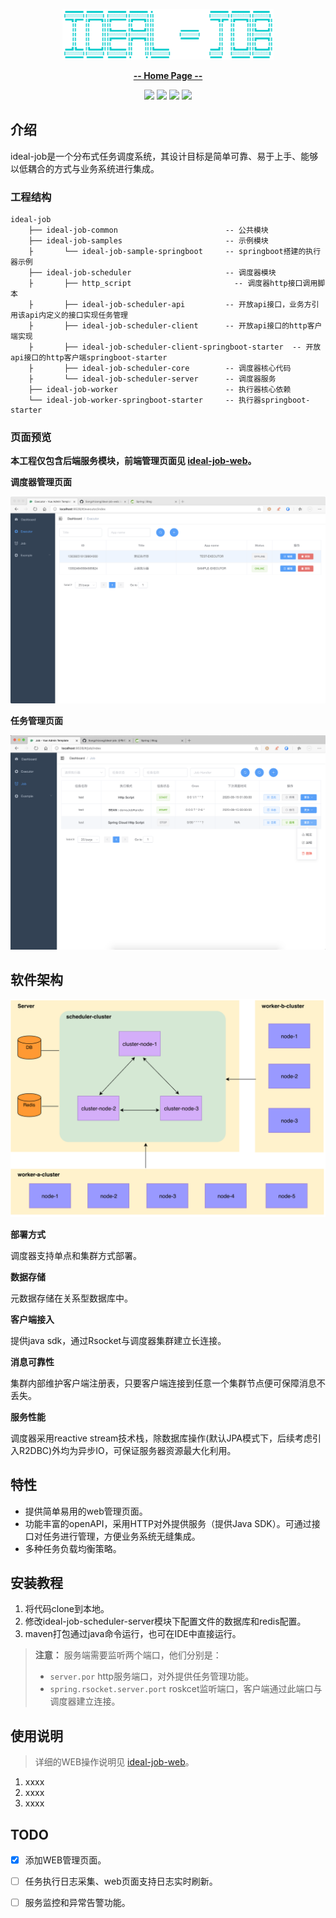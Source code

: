 <p align="center"><img src="assets/image-logo.png" alt="logo" style="zoom:33%;" /></p>

<p align="center"><a href="https://github.com/Songzhizong/ideal-job/"><strong>-- Home Page --</strong></a></p>

<p align="center">
    <img src="https://img.shields.io/badge/License-GPL%203.0-blue.svg?longCache=true&style=flat-square">
    <img src="https://img.shields.io/badge/Spring%20Boot-2.3.3-yellow.svg?style=flat-square">
    <img
        src="https://img.shields.io/badge/Project%20Reactor-Dysprosium%20SR12-orange.svg?longCache=true&style=flat-square">
    <img src="https://img.shields.io/badge/RSocket-1.0.2-brightgreen.svg?longCache=true&style=flat-square">
</p>

## 介绍

ideal-job是一个分布式任务调度系统，其设计目标是简单可靠、易于上手、能够以低耦合的方式与业务系统进行集成。

### 工程结构

```
ideal-job
    ├── ideal-job-common               	        -- 公共模块
    ├── ideal-job-samples                       -- 示例模块
    ├       └── ideal-job-sample-springboot     -- springboot搭建的执行器示例
    ├── ideal-job-scheduler            	        -- 调度器模块
    ├       ├── http_script           		      -- 调度器http接口调用脚本
    ├       ├── ideal-job-scheduler-api         -- 开放api接口，业务方引用该api内定义的接口实现任务管理
    ├       ├── ideal-job-scheduler-client      -- 开放api接口的http客户端实现
    ├       ├── ideal-job-scheduler-client-springboot-starter  -- 开放api接口的http客户端springboot-starter
    ├       ├── ideal-job-scheduler-core        -- 调度器核心代码
    ├       └── ideal-job-scheduler-server      -- 调度器服务
    ├── ideal-job-worker                        -- 执行器核心依赖
    └── ideal-job-worker-springboot-starter     -- 执行器springboot-starter
```



### 页面预览

**本工程仅包含后端服务模块，前端管理页面见 [ideal-job-web](https://github.com/Songzhizong/ideal-job-web)。**

**调度器管理页面**

![调度器管理](assets/image-executor-page.png)

**任务管理页面**

![image-20200914230613306](assets/image-job-page.png)



## 软件架构

![architecture-diagram](assets/image-architecture-diagram.png)

**部署方式**

调度器支持单点和集群方式部署。

**数据存储**

元数据存储在关系型数据库中。

**客户端接入**

提供java sdk，通过Rsocket与调度器集群建立长连接。

**消息可靠性**

集群内部维护客户端注册表，只要客户端连接到任意一个集群节点便可保障消息不丢失。

**服务性能**

调度器采用reactive stream技术栈，除数据库操作(默认JPA模式下，后续考虑引入R2DBC)外均为异步IO，可保证服务器资源最大化利用。

## 特性

- 提供简单易用的web管理页面。
- 功能丰富的openAPI，采用HTTP对外提供服务（提供Java SDK）。可通过接口对任务进行管理，方便业务系统无缝集成。
- 多种任务负载均衡策略。

## 安装教程

1.  将代码clone到本地。
2.  修改ideal-job-scheduler-server模块下配置文件的数据库和redis配置。
3.  maven打包通过java命令运行，也可在IDE中直接运行。

> **注意：** 服务端需要监听两个端口，他们分别是：
>
> - `server.por`  http服务端口，对外提供任务管理功能。
> - `spring.rsocket.server.port`  roskcet监听端口，客户端通过此端口与调度器建立连接。

## 使用说明

> 详细的WEB操作说明见 [ideal-job-web](https://github.com/Songzhizong/ideal-job-web)。

1.  xxxx
2.  xxxx
3.  xxxx

## TODO

- [x] 添加WEB管理页面。
- [ ] 任务执行日志采集、web页面支持日志实时刷新。
- [ ] 服务监控和异常告警功能。

